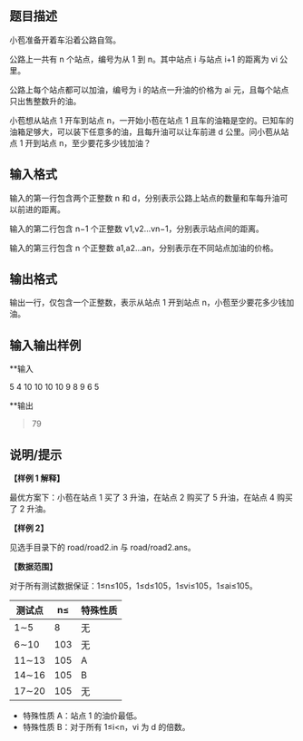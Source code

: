 ## 题目描述

小苞准备开着车沿着公路自驾。

公路上一共有 n 个站点，编号为从 1 到 n。其中站点 i 与站点 i+1 的距离为 vi​ 公里。

公路上每个站点都可以加油，编号为 i 的站点一升油的价格为 ai​ 元，且每个站点只出售整数升的油。

小苞想从站点 1 开车到站点 n，一开始小苞在站点 1 且车的油箱是空的。已知车的油箱足够大，可以装下任意多的油，且每升油可以让车前进 d 公里。问小苞从站点 1 开到站点 n，至少要花多少钱加油？

## 输入格式

输入的第一行包含两个正整数 n 和 d，分别表示公路上站点的数量和车每升油可以前进的距离。

输入的第二行包含 n−1 个正整数 v1​,v2​…vn−1​，分别表示站点间的距离。

输入的第三行包含 n 个正整数 a1​,a2​…an​，分别表示在不同站点加油的价格。

## 输出格式

输出一行，仅包含一个正整数，表示从站点 1 开到站点 n，小苞至少要花多少钱加油。

## 输入输出样例

**输入

5 4
10 10 10 10
9 8 9 6 5

**输出

>  79

## 说明/提示

**【样例 1 解释】**

最优方案下：小苞在站点 1 买了 3 升油，在站点 2 购买了 5 升油，在站点 4 购买了 2 升油。

**【样例 2】**

见选手目录下的 road/road2.in 与 road/road2.ans。

**【数据范围】**

对于所有测试数据保证：1≤n≤105，1≤d≤105，1≤vi​≤105，1≤ai​≤105。

| 测试点   | n≤  | 特殊性质 |
| ----- | --- | ---- |
| 1∼5   | 8   | 无    |
| 6∼10  | 103 | 无    |
| 11∼13 | 105 | A    |
| 14∼16 | 105 | B    |
| 17∼20 | 105 | 无    |

- 特殊性质 A：站点 1 的油价最低。
- 特殊性质 B：对于所有 1≤i<n，vi​ 为 d 的倍数。
